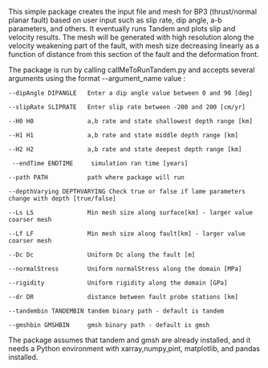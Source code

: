 This simple package creates the input file and mesh for BP3 (thrust/normal planar fault) based on user input such as slip rate, dip angle, a-b parameters, and others. It eventually runs Tandem and plots slip and velocity results.
The mesh will be generated with high resolution along the velocity weakening part of the fault, with mesh size decreasing linearly as a function of distance from this section of the fault and the deformation front.



The package is run by calling callMeToRunTandem.py and accepts several arguments using the format --argument_name value :

    --dipAngle DIPANGLE   Enter a dip angle value between 0 and 90 [deg]

    --slipRate SLIPRATE   Enter slip rate between -200 and 200 [cm/yr]

    --H0 H0               a,b rate and state shallowest depth range [km]

    --H1 H1               a,b rate and state middle depth range [km]

    --H2 H2               a,b rate and state deepest depth range [km]

     --endTime ENDTIME     simulation ran time [years]

    --path PATH           path where package will run

    --depthVarying DEPTHVARYING Check true or false if lame parameters change with depth [true/false]

    --Ls LS               Min mesh size along surface[km] - larger value coarser mesh

    --Lf LF               Min mesh size along fault[km] - larger value coarser mesh

    --Dc Dc               Uniform Dc along the fault [m]

    --normalStress        Uniform normalStress along the domain [MPa]

    --rigidity            Uniform rigidity along the domain [GPa]

    --dr DR               distance between fault probe stations [km]

    --tandembin TANDEMBIN tandem binary path - default is tandem

    --gmshbin GMSHBIN     gmsh binary path - default is gmsh



  The package assumes that tandem and gmsh are already installed, and it needs a Python environment with xarray,numpy,pint, matplotlib, and pandas installed.
